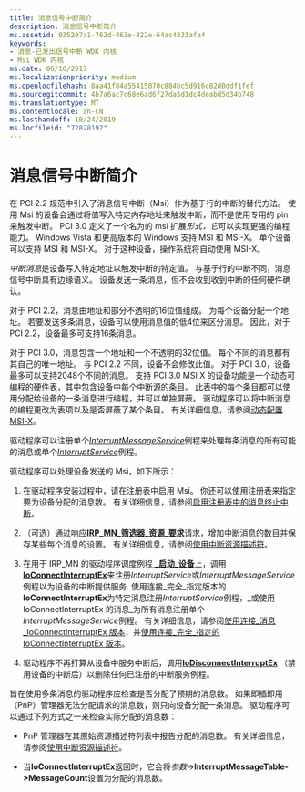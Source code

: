 ```yaml
---
title: 消息信号中断简介
description: 消息信号中断简介
ms.assetid: 035207a1-762d-463e-822e-64ac4833afa4
keywords:
- 消息-已发出信号中断 WDK 内核
- Msi WDK 内核
ms.date: 06/16/2017
ms.localizationpriority: medium
ms.openlocfilehash: 8aa41f84a55415070c884bc5d916c82d0ddf1fef
ms.sourcegitcommit: 4b7a6ac7c68e6ad6f27da5d1dc4deabd5d34b748
ms.translationtype: MT
ms.contentlocale: zh-CN
ms.lasthandoff: 10/24/2019
ms.locfileid: "72828192"
---
```

# <a name="introduction-to-message-signaled-interrupts"></a>消息信号中断简介


在 PCI 2.2 规范中引入了消息信号中断（Msi）作为基于行的中断的替代方法。 使用 Msi 的设备会通过将值写入特定内存地址来触发中断，而不是使用专用的 pin 来触发中断。 PCI 3.0 定义了一个名为的 msi 扩展*形式，它*可以实现更强的编程能力。 Windows Vista 和更高版本的 Windows 支持 MSI 和 MSI-X。 单个设备可以支持 MSI 和 MSI-X。 对于这种设备，操作系统将自动使用 MSI-X。

*中断消息*是设备写入特定地址以触发中断的特定值。 与基于行的中断不同，消息信号中断具有边缘语义。 设备发送一条消息，但不会收到收到中断的任何硬件确认。

对于 PCI 2.2，消息由地址和部分不透明的16位值组成。 为每个设备分配一个地址。 若要发送多条消息，设备可以使用消息值的低4位来区分消息。 因此，对于 PCI 2.2，设备最多可支持16条消息。

对于 PCI 3.0，消息包含一个地址和一个不透明的32位值。 每个不同的消息都有其自己的唯一地址。 与 PCI 2.2 不同，设备不会修改此值。 对于 PCI 3.0，设备最多可以支持2048个不同的消息。 支持 PCI 3.0 MSI X 的设备功能是一个动态可编程的硬件表，其中包含设备中每个中断源的条目。 此表中的每个条目都可以使用分配给设备的一条消息进行编程，并可以单独屏蔽。 驱动程序可以将中断消息的编程更改为表项以及是否屏蔽了某个条目。 有关详细信息，请参阅[动态配置 MSI-X](dynamically-configuring-msi-x.md)。

驱动程序可以注册单个[*InterruptMessageService*](https://docs.microsoft.com/windows-hardware/drivers/ddi/wdm/nc-wdm-kmessage_service_routine)例程来处理每条消息的所有可能的消息或单个[*InterruptService*](https://docs.microsoft.com/windows-hardware/drivers/ddi/wdm/nc-wdm-kservice_routine)例程。

驱动程序可以处理设备发送的 Msi，如下所示：

1.  在驱动程序安装过程中，请在注册表中启用 Msi。 你还可以使用注册表来指定要为设备分配的消息数。 有关详细信息，请参阅[启用注册表中的消息终止中断](enabling-message-signaled-interrupts-in-the-registry.md)。

2.  （可选）通过响应[**IRP\_MN\_筛选器\_资源\_要求**](https://docs.microsoft.com/windows-hardware/drivers/kernel/irp-mn-filter-resource-requirements)请求，增加中断消息的数目并保存某些每个消息的设置。 有关详细信息，请参阅[使用中断资源描述符](using-interrupt-resource-descriptors.md)。

3.  在用于 IRP\_MN 的驱动程序调度例程[ **\_启动\_设备**](https://docs.microsoft.com/windows-hardware/drivers/kernel/irp-mn-start-device)上，调用[**IoConnectInterruptEx**](https://docs.microsoft.com/windows-hardware/drivers/ddi/wdm/nf-wdm-ioconnectinterruptex)来注册*InterruptService*或*InterruptMessageService*例程以为设备的中断提供服务. 使用连接\_完全\_指定版本的**IoConnectInterruptEx**为特定消息注册*InterruptService*例程，\_或使用 IoConnectInterruptEx 的消息\_为所有消息注册单个*InterruptMessageService*例程。 有关详细信息，请参阅[使用连接\_消息\_IoConnectInterruptEx 版本](using-the-connect-message-based-version-of-ioconnectinterruptex.md)，并[使用连接\_完全\_指定的 IoConnectInterruptEx 版本](using-the-connect-fully-specified-version-of-ioconnectinterruptex.md)。

4.  驱动程序不再打算从设备中服务中断后，调用[**IoDisconnectInterruptEx**](https://docs.microsoft.com/windows-hardware/drivers/ddi/wdm/nf-wdm-iodisconnectinterruptex) （禁用设备的中断后）以删除任何已注册的中断服务例程。

旨在使用多条消息的驱动程序应检查是否分配了预期的消息数。 如果即插即用（PnP）管理器无法分配请求的消息数，则只向设备分配一条消息。 驱动程序可以通过下列方式之一来检查实际分配的消息数：

-   PnP 管理器在其原始资源描述符列表中报告分配的消息数。 有关详细信息，请参阅[使用中断资源描述符](using-interrupt-resource-descriptors.md)。

-   当**IoConnectInterruptEx**返回时，它会将*参数*-&gt;**InterruptMessageTable-&gt;MessageCount**设置为分配的消息数。

 

 




